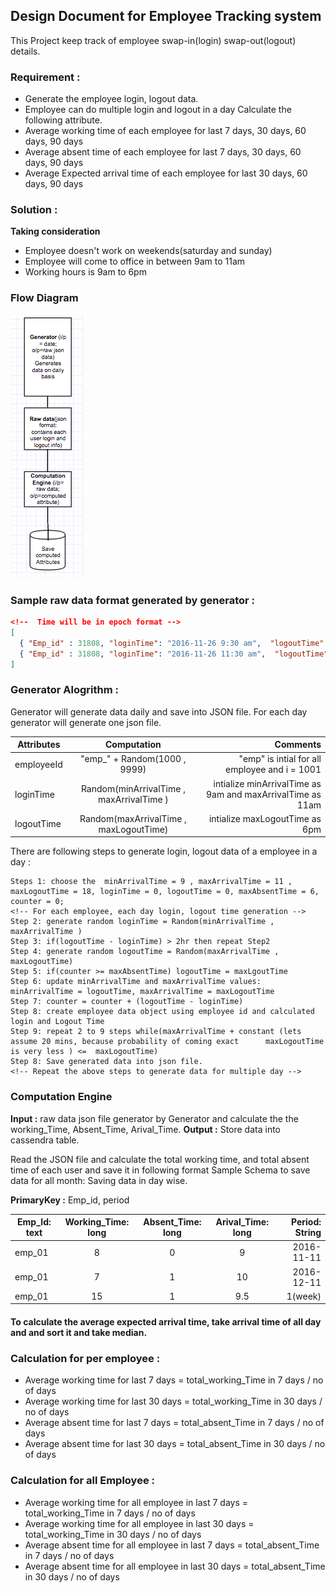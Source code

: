 ## Design Document for Employee Tracking system 
 This Project keep track of employee swap-in(login) swap-out(logout) details. 
### Requirement :  
* Generate the employee login, logout data.  
* Employee can do multiple login and logout in a day 
Calculate the following attribute. 
* Average working time of each employee for last 7 days, 30 days, 60 days, 90 days
* Average absent time of each employee for last 7 days, 30 days, 60 days, 90 days
* Average Expected arrival time of each employee for last 30 days, 60 days, 90 days

### Solution : 
 **Taking consideration** 
 * Employee doesn't work on weekends(saturday and sunday)
 * Employee will come to office in between 9am to 11am
 * Working hours is 9am to 6pm
 
### Flow Diagram
   ![Flow Diagram](https://github.com/jitendrasinghsankhwar/EmployeeTrackingSystem/blob/master/images/flowDiagram.png)
### Sample raw data format generated by generator : 
```json
<!--  Time will be in epoch format -->
[ 
  { "Emp_id" : 31808, "loginTime": "2016-11-26 9:30 am",  "logoutTime": "2016-11-26 10:30 am"},   
  { "Emp_id" : 31808, "loginTime": "2016-11-26 11:30 am",  "logoutTime": "2016-11-26 05:30 pm"} 
] 
```
 
### Generator Alogrithm : 
Generator will generate data daily and save into JSON file. For each day generator will generate one json file.

 Attributes  | Computation | Comments        |
 ------------ | :-----------: | -----------: |
employeeId      |       "emp_" + Random(1000 , 9999)    |      "emp" is intial for all employee and i = 1001    |
loginTime       |          Random(minArrivalTime , maxArrivalTime )         |      intialize minArrivalTime as 9am and maxArrivalTime as 11am      |               
logoutTime       |       Random(maxArrivalTime , maxLogoutTime)      |      intialize maxLogoutTime as 6pm      | 

There are following steps to generate login, logout data of a employee in a day :  
```
Steps 1: choose the  minArrivalTime = 9 , maxArrivalTime = 11 , maxLogoutTime = 18, loginTime = 0, logoutTime = 0, maxAbsentTime = 6, counter = 0; 
<!-- For each employee, each day login, logout time generation -->                                
Step 2: generate random loginTime = Random(minArrivalTime , maxArrivalTime ) 
Step 3: if(logoutTime - loginTime) > 2hr then repeat Step2   
Step 4: generate random logoutTime = Random(maxArrivalTime , maxLogoutTime) 
Step 5: if(counter >= maxAbsentTime) logoutTime = maxLgoutTime
Step 6: update minArrivalTime and maxArrivalTime values: minArrivalTime = logoutTime, maxArrivalTime = maxLogoutTime  
Step 7: counter = counter + (logoutTime - loginTime)
Step 8: create employee data object using employee id and calculated login and Logout Time                          
Step 9: repeat 2 to 9 steps while(maxArrivalTime + constant (lets assume 20 mins, because probability of coming exact      maxLogoutTime is very less ) <=  maxLogoutTime)                                             
Step 8: Save generated data into json file.                                                            
<!-- Repeat the above steps to generate data for multiple day -->    
```

### Computation Engine 
**Input :** raw data json file generator by Generator and calculate the the working_Time, Absent_Time, Arival_Time. 
**Output :** Store data into cassendra table.

  
Read the JSON file and calculate the total working time, and total absent time of each user and save it in following format 
Sample Schema to save data for all month:  Saving data in day wise.

**PrimaryKey :** Emp_id, period

  Emp_Id: text  | Working_Time: long | Absent_Time: long | Arival_Time: long | Period: String|
------------   | :-----------:        | :-----------:       |:-----------:   | -----------: |
 emp_01           |       8              |      0              | 9              | 2016-11-11| 
 emp_01           |       7              |      1              | 10             | 2016-12-11|                              
 emp_01           |       15             |      1              | 9.5            |  1(week)  |                              

#### To calculate the average expected arrival time, take arrival time of all day and  and sort it and take median.  

### Calculation for per employee :                                                      
* Average working time for last 7 days = total_working_Time in 7 days / no of days                                          
* Average working time for last 30 days = total_working_Time in 30 days / no of days                                          
* Average absent time for last 7 days = total_absent_Time in 7 days / no of days                                          
* Average absent time for last 30 days = total_absent_Time in 30 days / no of days                                          

### Calculation for all Employee :                                      
* Average working time for all employee in last 7 days = total_working_Time in 7 days / no of days                             
* Average working time for all employee in  last 30 days = total_working_Time in 30 days / no of days                         
* Average absent time for all employee in  last 7 days = total_absent_Time in 7 days / no of days                             
* Average absent time for all employee in  last 30 days = total_absent_Time in 30 days / no of days                                          
  
  
 
